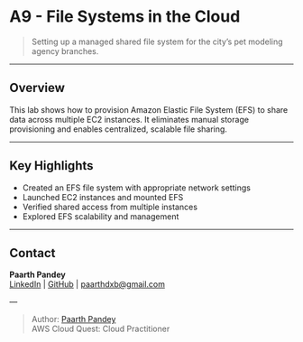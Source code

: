 # A9 - File Systems in the Cloud

> Setting up a managed shared file system for the city’s pet modeling agency branches.

---

## Overview

This lab shows how to provision Amazon Elastic File System (EFS) to share data across multiple EC2 instances. It eliminates manual storage provisioning and enables centralized, scalable file sharing.

---

## Key Highlights

- Created an EFS file system with appropriate network settings
- Launched EC2 instances and mounted EFS
- Verified shared access from multiple instances
- Explored EFS scalability and management

---

## Contact

**Paarth Pandey**  
[LinkedIn](https://www.linkedin.com/in/paarth-pandey-13779529b/) | [GitHub](https://github.com/paarthpandey10) | paarthdxb@gmail.com

—
> Author: [Paarth Pandey](https://github.com/paarthpandey10)  
> AWS Cloud Quest: Cloud Practitioner

